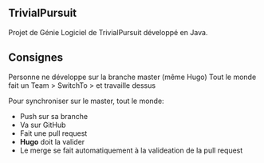 ## TrivialPursuit

Projet de Génie Logiciel de TrivialPursuit développé en Java.

## Consignes

Personne ne développe sur la branche master (même Hugo)
Tout le monde fait un Team > SwitchTo > <sa branche> et travaille dessus

Pour synchroniser sur le master, tout le monde:
- Push sur sa branche
- Va sur GitHub
- Fait une pull request
- **Hugo** doit la valider
- Le merge se fait automatiquement à la valideation de la pull request
